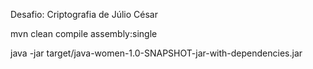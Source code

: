 Desafio: Criptografia de Júlio César

mvn clean compile assembly:single

java -jar target/java-women-1.0-SNAPSHOT-jar-with-dependencies.jar